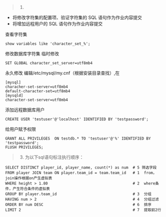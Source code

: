 > 1. 
- 将修改字符集的配置项、验证字符集的 SQL 语句作为作业内容提交
- 将增加远程用户的 SQL 语句作为作业内容提交

查看字符集
```buildoutcfg
show variables like 'character_set_%';
```
修改数据库字符集
临时修改
```buildoutcfg
SET GLOBAL character_set_server=utf8mb4
```
永久修改
编辑/etc/mysql/my.cnf（根据安装目录查找）,在
```buildoutcfg
[mysql]
characher-set-server=utf8mb4
default-character-set=utf8mb4
[mysqld]
character-set-server=utf8mb4
```
添加远程数据库用户
```buildoutcfg
CREATE USER 'testuser'@'localhost' IDENTIFIED BY 'testpassword';
```
给用户赋予权限
```buildoutcfg
GRANT ALL PRIVILEGES  ON testdb.* TO 'testuser'@'%' IDENTIFIED BY 'testpassword';
FLUSH PRIVILEGES;
```


> 3. 为以下sql语句标注执行顺序：
```buildoutcfg
SELECT DISTINCT player_id, player_name, count(*) as num  # 5 筛选字段
FROM player JOIN team ON player.team_id = team.team_id   # 1  from，join操作根据on产生虚拟表
WHERE height > 1.80                                      # 2  where条件，产生符合条件的虚拟表
GROUP BY player.team_id                                  # 3  分组
HAVING num > 2                                           # 4  分组过滤
ORDER BY num DESC                                        # 6  排序
LIMIT 2                                                  # 7  提取前2行
```